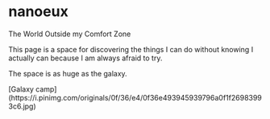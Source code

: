 # nanoeux
The World Outside my Comfort Zone
<p> This page is a space for discovering the things I can do without knowing I actually can because I am always afraid to try.</p>

<p> The space is as huge as the galaxy. </p>
[Galaxy camp] (https://i.pinimg.com/originals/0f/36/e4/0f36e493945939796a0f1f26983993c6.jpg)
